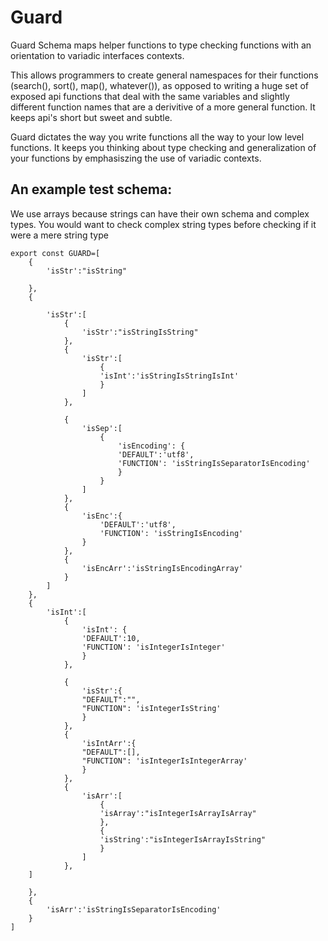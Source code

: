 # Guard
Guard Schema maps helper functions to type checking functions with an orientation to variadic interfaces contexts.

This allows programmers to create general namespaces for their functions (search(), sort(), map(), whatever()), as opposed to writing a huge set of exposed api functions that deal with the same variables and slightly different function names that are a derivitive of a more general function. It keeps api's short but sweet and subtle.

Guard dictates the way you write functions all the way to your low level functions. It keeps you thinking about type checking and generalization of your functions by emphasiszing the use of variadic contexts.

## An example test schema:
We use arrays because strings can have their own schema and complex types. You would want to check complex string types before checking if it were a mere string type

	export const GUARD=[
	    {
		    'isStr':"isString"

	    },
	    {

		    'isStr':[
			    {
				    'isStr':"isStringIsString"
			    },
			    {
				    'isStr':[
					    {
						'isInt':'isStringIsStringIsInt'
					    }
				    ]
			    },

			    {
				    'isSep':[
					    {
						    'isEncoding': {
							'DEFAULT':'utf8',
							'FUNCTION': 'isStringIsSeparatorIsEncoding'
						    }    
					    }
				    ]
			    }, 
			    {
				    'isEnc':{
					    'DEFAULT':'utf8',
					    'FUNCTION': 'isStringIsEncoding'
				    }
			    },
			    {
				    'isEncArr':'isStringIsEncodingArray'
			    }   
		    ]
	    },
	    {
		    'isInt':[
			    {
				    'isInt': {
					'DEFAULT':10,
					'FUNCTION': 'isIntegerIsInteger'
				    }    
			    },

			    {
				    'isStr':{
					"DEFAULT":"",
					"FUNCTION": 'isIntegerIsString'
				    }
			    },
			    {
				    'isIntArr':{
					"DEFAULT":[],
					"FUNCTION": 'isIntegerIsIntegerArray'
				    }
			    },
			    {
				    'isArr':[
					    {
						'isArray':"isIntegerIsArrayIsArray"
					    },
					    {
						'isString':"isIntegerIsArrayIsString"
					    }
				    ]
			    },
		]

	    },
	    {
		    'isArr':'isStringIsSeparatorIsEncoding' 
	    }
	]
